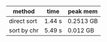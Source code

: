 | method       | time   | peak mem  |
|--------------|--------|-----------|
| direct sort  | 1.44 s | 0.2513 GB |
| sort by chr  | 5.49 s | 0.012 GB  |
